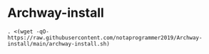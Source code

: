 # Archway-install

    . <(wget -qO- https://raw.githubusercontent.com/notaprogrammer2019/Archway-install/main/archway-install.sh)
